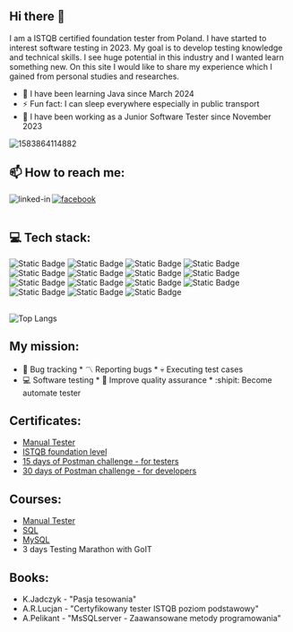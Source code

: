 ## Hi there 👋
I am a ISTQB certified foundation tester from Poland. I have started to interest software testing in 2023. My goal is to develop testing knowledge and technical skills. I see huge potential in this industry and I wanted learn something new. On this site I would like to share my experience which I gained from personal studies and researches.
- 🌱 I have been learning Java since March 2024
- ⚡ Fun fact: I can sleep everywhere especially in public transport
- 🔭 I have been working as a Junior Software Tester since November 2023

![1583864114882](https://github.com/user-attachments/assets/249ca9e2-03fc-4964-a8f5-697672c5b0a0)



## 📫 How to reach me: 
[<img align="left" alt="linked-in" src="https://img.shields.io/badge/linkedin-%230077B5.svg?&style=for-the-badge&logo=linkedin&logoColor=white" />](https://www.linkedin.com/in/patryk-prentki-1b8816164/)
[<img alt="facebook" src="https://img.shields.io/badge/facebook-%231877F2.svg?&style=for-the-badge&logo=facebook&logoColor=white" />](https://www.facebook.com/patryk.prentki/)<br><br>

## 💻 Tech stack:

![Static Badge](https://img.shields.io/badge/openjdk-%23000000?style=for-the-badge&logo=openjdk&logoColor=black&labelColor=white&color=white)
![Static Badge](https://img.shields.io/badge/intellijidea-%2300000?style=for-the-badge&logo=intellijidea&logoColor=white&labelColor=black&color=black)
![Static Badge](https://img.shields.io/badge/Selenium-%2343B02A?style=for-the-badge&logo=Selenium&logoColor=green&labelColor=white&color=white)
![Static Badge](https://img.shields.io/badge/HTML-%23E34F26?style=for-the-badge&logo=HTML5&logoColor=Orange&labelColor=white&color=white)
![Static Badge](https://img.shields.io/badge/CSS-%231572B6?style=for-the-badge&logo=CSS3&logoColor=blue&labelColor=white&color=white)
![Static Badge](https://img.shields.io/badge/Postman-FF6C37?style=for-the-badge&logo=postman&logoColor=white)
![Static Badge](https://img.shields.io/badge/Swagger-%2385EA2D?style=for-the-badge&logo=Swagger&logoColor=black&labelColor=green&color=white)
![Static Badge](https://img.shields.io/badge/MySQL-%234479A1?style=for-the-badge&logo=MySQL&logoColor=white)
![Static Badge](https://img.shields.io/badge/PostgreSQL-%234169E1?style=for-the-badge&logo=PostgreSQL&logoColor=blue&labelColor=white&color=blue)
![Static Badge](https://img.shields.io/badge/GoogleChrome-4285F4?style=for-the-badge&logo=GoogleChrome&logoColor=green&label=DevTools&labelColor=black&color=black)
![Static Badge](https://img.shields.io/badge/Jira-%230052CC?style=for-the-badge&logo=Jira&logoColor=white)
![Static Badge](https://img.shields.io/badge/Testrail-%2365C179?style=for-the-badge&logo=Testrail&logoColor=green&labelColor=white&color=white)
![Static Badge](https://img.shields.io/badge/Git-%23F05032?style=for-the-badge&logo=Git&logoColor=red&labelColor=white&color=white)
![Static Badge](https://img.shields.io/badge/Maven-%23C71A36?style=for-the-badge&logo=Apache%20Maven&logoColor=red&labelColor=white&color=white)
![Static Badge](https://img.shields.io/badge/Jenkins-%23D24939?style=for-the-badge&logo=Jenkins&logoColor=black&labelColor=white&color=black)

##
![Top Langs](https://github-readme-stats.vercel.app/api/top-langs/?username=Helium0&hide=javascript,css,scss,html&theme=tokyonight)



## My mission:
* 🎯 Bug tracking * 〽️ Reporting bugs * 💀 Executing test cases
* 💻 Software testing * 💯 Improve quality assurance * :shipit: Become automate tester

## Certificates:
- [Manual Tester](https://i.imgur.com/8LS06DI.jpg)
- [ISTQB foundation level](https://i.imgur.com/NEvkCgi.jpg)
- [15 days of Postman challenge - for testers](https://imgur.com/a/Aq7zfHo)
- [30 days of Postman challenge - for developers](https://imgur.com/PMCuoVO)

## Courses:

- [Manual Tester](https://dobrekursy.it/tester/)
- [SQL](https://www.w3schools.com/sql/default.asp)
- [MySQL](https://www.udemy.com/course/mysql-ponad-80-praktycznych-cwiczen-odpowiedzi/)
- 3 days Testing Marathon with GoIT

## Books:

- K.Jadczyk - "Pasja tesowania"
- A.R.Lucjan - "Certyfikowany tester ISTQB poziom podstawowy"
- A.Pelikant - "MsSQLserver - Zaawansowane metody programowania"
